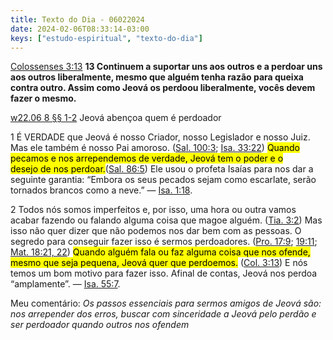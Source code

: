 ```yaml
---
title: Texto do Dia - 06022024
date: 2024-02-06T08:33:14-03:00
keys: ["estudo-espiritual", "texto-do-dia"]
---
```


[Colossenses 3:13](https://www.jw.org/finder?wtlocale=T&pub=nwtsty&srctype=wol&bible=51003013&srcid=share) **13 Continuem a suportar uns aos outros e a perdoar uns aos outros liberalmente, mesmo que alguém tenha razão para queixa contra outro. Assim como Jeová os perdoou liberalmente, vocês devem fazer o mesmo.**

[w22.06 8 §§ 1-2](https://wol.jw.org/pt/wol/d/r5/lp-t/2022441#h=6:0-8:0) Jeová abençoa quem é perdoador

1 É VERDADE que Jeová é nosso Criador, nosso Legislador e nosso Juiz. Mas ele também é nosso Pai amoroso. ([Sal. 100:3](https://www.jw.org/finder?wtlocale=T&pub=nwtsty&srctype=wol&bible=19100003&srcid=share); [Isa. 33:22](https://www.jw.org/finder?wtlocale=T&pub=nwtsty&srctype=wol&bible=23033022&srcid=share)) <mark class='red'>Quando pecamos e nos arrependemos de verdade, Jeová tem o poder e o desejo de nos perdoar.</mark>([Sal. 86:5](https://www.jw.org/finder?wtlocale=T&pub=nwtsty&srctype=wol&bible=19086005&srcid=share)) Ele usou o profeta Isaías para nos dar a seguinte garantia: “Embora os seus pecados sejam como escarlate, serão tornados brancos como a neve.” — [Isa. 1:18](https://www.jw.org/finder?wtlocale=T&pub=nwtsty&srctype=wol&bible=23001018&srcid=share).

2 Todos nós somos imperfeitos e, por isso, uma hora ou outra vamos acabar fazendo ou falando alguma coisa que magoe alguém. ([Tia. 3:2](https://www.jw.org/finder?wtlocale=T&pub=nwtsty&srctype=wol&bible=59003002&srcid=share)) Mas isso não quer dizer que não podemos nos dar bem com as pessoas. O segredo para conseguir fazer isso é sermos perdoadores. ([Pro. 17:9](https://www.jw.org/finder?wtlocale=T&pub=nwtsty&srctype=wol&bible=20017009&srcid=share); [19:11](https://www.jw.org/finder?wtlocale=T&pub=nwtsty&srctype=wol&bible=20019011&srcid=share); [Mat. 18:21, 22](https://wol.jw.org/pt/wol/b/r5/lp-t/nwtsty/40/18#study=discover&v=40:18:21-40:18:22)) <mark class='red'>Quando alguém fala ou faz alguma coisa que nos ofende, mesmo que seja pequena, Jeová quer que perdoemos.</mark> ([Col. 3:13](https://wol.jw.org/pt/wol/b/r5/lp-t/nwtsty/51/3#study=discover&v=51:3:13)) E nós temos um bom motivo para fazer isso. Afinal de contas, Jeová nos perdoa “amplamente”. — [Isa. 55:7](https://wol.jw.org/pt/wol/b/r5/lp-t/nwtsty/23/55#study=discover&v=23:55:7).

Meu comentário: _Os passos essenciais para sermos amigos de Jeová são: nos arrepender dos erros, buscar com sinceridade a Jeová pelo perdão e ser perdoador quando outros nos ofendem_
